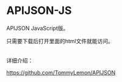 # APIJSON-JS
APIJSON JavaScript版。

只需要下载后打开里面的html文件就能访问。
<br />
<br />

详细介绍：

https://github.com/TommyLemon/APIJSON
